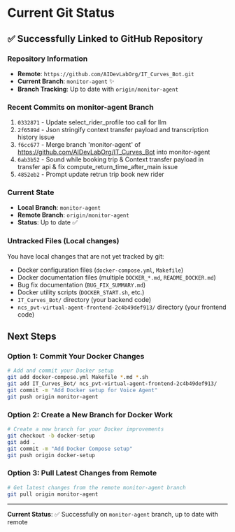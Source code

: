# Current Git Status

## ✅ Successfully Linked to GitHub Repository

### Repository Information
- **Remote**: `https://github.com/AIDevLabOrg/IT_Curves_Bot.git`
- **Current Branch**: `monitor-agent` ✨
- **Branch Tracking**: Up to date with `origin/monitor-agent`

### Recent Commits on monitor-agent Branch
1. `0332871` - Update select_rider_profile too call for llm
2. `2f6589d` - Json stringify context transfer payload and transcription history issue
3. `f6cc677` - Merge branch 'monitor-agent' of https://github.com/AIDevLabOrg/IT_Curves_Bot into monitor-agent
4. `6ab3b52` - Sound while booking trip & Context transfer payload in transfer api & fix compute_return_time_after_main issue
5. `4852eb2` - Prompt update retrun trip book new rider

### Current State
- **Local Branch**: `monitor-agent`
- **Remote Branch**: `origin/monitor-agent`
- **Status**: Up to date ✅

### Untracked Files (Local changes)
You have local changes that are not yet tracked by git:
- Docker configuration files (`docker-compose.yml`, `Makefile`)
- Docker documentation files (multiple `DOCKER_*.md`, `README_DOCKER.md`)
- Bug fix documentation (`BUG_FIX_SUMMARY.md`)
- Docker utility scripts (`DOCKER_START.sh`, etc.)
- `IT_Curves_Bot/` directory (your backend code)
- `ncs_pvt-virtual-agent-frontend-2c4b49def913/` directory (your frontend code)

## Next Steps

### Option 1: Commit Your Docker Changes
```bash
# Add and commit your Docker setup
git add docker-compose.yml Makefile *.md *.sh
git add IT_Curves_Bot/ ncs_pvt-virtual-agent-frontend-2c4b49def913/
git commit -m "Add Docker setup for Voice Agent"
git push origin monitor-agent
```

### Option 2: Create a New Branch for Docker Work
```bash
# Create a new branch for your Docker improvements
git checkout -b docker-setup
git add .
git commit -m "Add Docker Compose setup"
git push origin docker-setup
```

### Option 3: Pull Latest Changes from Remote
```bash
# Get latest changes from the remote monitor-agent branch
git pull origin monitor-agent
```

---

**Current Status**: ✅ Successfully on `monitor-agent` branch, up to date with remote

